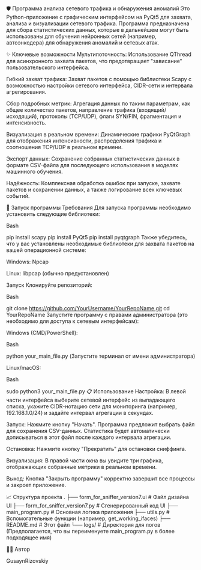 🛡️ Программа анализа сетевого трафика и обнаружения аномалий
Это Python-приложение с графическим интерфейсом на PyQt5 для захвата, анализа и визуализации сетевого трафика. Программа предназначена для сбора статистических данных, которые в дальнейшем могут быть использованы для обучения нейронных сетей (например, автоэнкодера) для обнаружения аномалий и сетевых атак.

✨ Ключевые возможности
Мультипоточность: Использование QThread для асинхронного захвата пакетов, что предотвращает "зависание" пользовательского интерфейса.

Гибкий захват трафика: Захват пакетов с помощью библиотеки Scapy с возможностью настройки сетевого интерфейса, CIDR-сети и интервала агрегирования.

Сбор подробных метрик: Агрегация данных по таким параметрам, как общее количество пакетов, направление трафика (входящий/исходящий), протоколы (TCP/UDP), флаги SYN/FIN, фрагментация и интенсивность.

Визуализация в реальном времени: Динамические графики PyQtGraph для отображения интенсивности, распределения трафика и соотношения TCP/UDP в реальном времени.

Экспорт данных: Сохранение собранных статистических данных в формате CSV-файла для последующего использования в моделях машинного обучения.

Надёжность: Комплексная обработка ошибок при запуске, захвате пакетов и сохранении данных, а также логирование всех ключевых событий.

🚀 Запуск программы
Требования
Для запуска программы необходимо установить следующие библиотеки:

Bash

pip install scapy
pip install PyQt5
pip install pyqtgraph
Также убедитесь, что у вас установлены необходимые библиотеки для захвата пакетов на вашей операционной системе:

Windows: Npcap

Linux: libpcap (обычно предустановлен)

Запуск
Клонируйте репозиторий:

Bash

git clone https://github.com/YourUsername/YourRepoName.git
cd YourRepoName
Запустите программу с правами администратора (это необходимо для доступа к сетевым интерфейсам):

Windows (CMD/PowerShell):

Bash

python your_main_file.py
(Запустите терминал от имени администратора)

Linux/macOS:

Bash

sudo python3 your_main_file.py
📋 Использование
Настройка: В левой части интерфейса выберите сетевой интерфейс из выпадающего списка, укажите CIDR-нотацию сети для мониторинга (например, 192.168.1.0/24) и задайте интервал агрегации в секундах.

Запуск: Нажмите кнопку "Начать". Программа предложит выбрать файл для сохранения CSV-данных. Статистика будет автоматически дописываться в этот файл после каждого интервала агрегации.

Остановка: Нажмите кнопку "Прекратить" для остановки сниффинга.

Визуализация: В правой части окна вы увидите три графика, отображающих собранные метрики в реальном времени.

Выход: Кнопка "Закрыть программу" корректно завершит все процессы и закроет приложение.

📈 Структура проекта
.
├── form_for_sniffer_version7.ui  # Файл дизайна UI
├── form_for_sniffer_version7.py  # Сгенерированный код UI
├── main_program.py               # Основная логика приложения
├── utils.py                      # Вспомогательные функции (например, get_working_ifaces)
├── README.md                     # Этот файл
└── logs/                         # Директория для логов
(Предполагается, что вы переименуете main_program.py в более подходящее имя)

👨‍💻 Автор

GusaynRizovskiy 